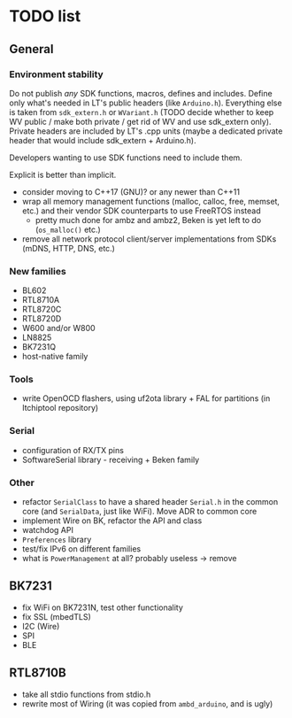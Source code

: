 # TODO list

## General

### Environment stability

Do not publish *any* SDK functions, macros, defines and includes. Define only what's needed in LT's public headers (like `Arduino.h`). Everything else is taken from `sdk_extern.h` or `WVariant.h` (TODO decide whether to keep WV public / make both private / get rid of WV and use sdk_extern only). Private headers are included by LT's .cpp units (maybe a dedicated private header that would include sdk_extern + Arduino.h).

Developers wanting to use SDK functions need to include them.

Explicit is better than implicit.

- consider moving to C++17 (GNU)? or any newer than C++11
- wrap all memory management functions (malloc, calloc, free, memset, etc.) and their vendor SDK counterparts to use FreeRTOS instead
	- pretty much done for ambz and ambz2, Beken is yet left to do (`os_malloc()` etc.)
- remove all network protocol client/server implementations from SDKs (mDNS, HTTP, DNS, etc.)

### New families

- BL602
- RTL8710A
- RTL8720C
- RTL8720D
- W600 and/or W800
- LN8825
- BK7231Q
- host-native family

### Tools

- write OpenOCD flashers, using uf2ota library + FAL for partitions (in ltchiptool repository)

### Serial

- configuration of RX/TX pins
- SoftwareSerial library - receiving + Beken family

### Other

- refactor `SerialClass` to have a shared header `Serial.h` in the common core (and `SerialData`, just like WiFi). Move ADR to common core
- implement Wire on BK, refactor the API and class
- watchdog API
- `Preferences` library
- test/fix IPv6 on different families
- what is `PowerManagement` at all? probably useless -> remove

## BK7231

- fix WiFi on BK7231N, test other functionality
- fix SSL (mbedTLS)
- I2C (Wire)
- SPI
- BLE

## RTL8710B

- take all stdio functions from stdio.h
- rewrite most of Wiring (it was copied from `ambd_arduino`, and is ugly)
